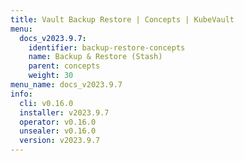 ```yaml
---
title: Vault Backup Restore | Concepts | KubeVault
menu:
  docs_v2023.9.7:
    identifier: backup-restore-concepts
    name: Backup & Restore (Stash)
    parent: concepts
    weight: 30
menu_name: docs_v2023.9.7
info:
  cli: v0.16.0
  installer: v2023.9.7
  operator: v0.16.0
  unsealer: v0.16.0
  version: v2023.9.7
---
```


